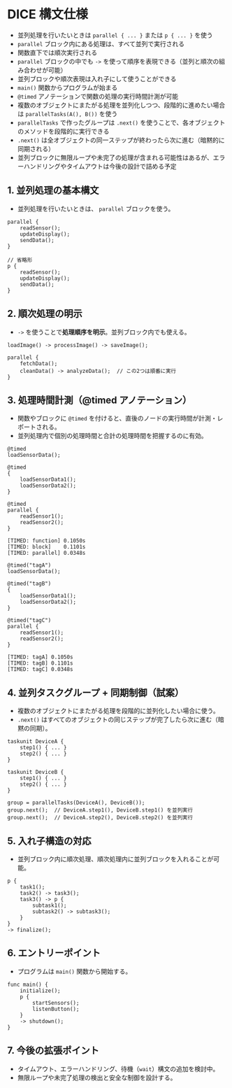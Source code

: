 # DICE 構文仕様

- 並列処理を行いたいときは `parallel { ... }` または `p { ... }` を使う
- `parallel` ブロック内にある処理は、すべて並列で実行される
- 関数直下では順次実行される
- `parallel` ブロックの中でも `->` を使って順序を表現できる（並列と順次の組み合わせが可能）
- 並列ブロックや順次表現は入れ子にして使うことができる
- `main()` 関数からプログラムが始まる
- `@timed` アノテーションで関数の処理の実行時間計測が可能
- 複数のオブジェクトにまたがる処理を並列化しつつ、段階的に進めたい場合は `parallelTasks(A(), B())` を使う
- `parallelTasks` で作ったグループは `.next()` を使うことで、各オブジェクトのメソッドを段階的に実行できる
- `.next()` は全オブジェクトの同一ステップが終わったら次に進む（暗黙的に同期される）
- 並列ブロックに無限ループや未完了の処理が含まれる可能性はあるが、エラーハンドリングやタイムアウトは今後の設計で詰める予定

## 1. 並列処理の基本構文

- 並列処理を行いたいときは、 `parallel` ブロックを使う。

```dice
parallel {
	readSensor();
	updateDisplay();
	sendData();
}

// 省略形
p {
	readSensor();
	updateDisplay();
	sendData();
}
```

## 2. 順次処理の明示

- `->` を使うことで**処理順序を明示**。並列ブロック内でも使える。

```dice
loadImage() -> processImage() -> saveImage();

parallel {
	fetchData();
	cleanData() -> analyzeData();  // この2つは順番に実行
}
```

## 3. 処理時間計測（@timed アノテーション）

- 関数やブロックに `@timed` を付けると、直後のノードの実行時間が計測・レポートされる。
- 並列処理内で個別の処理時間と合計の処理時間を把握するのに有効。

```dice
@timed
loadSensorData();

@timed
{
	loadSensorData1();
	loadSensorData2();
}

@timed
parallel {
    readSensor1();
    readSensor2();
}
```

```
[TIMED: function] 0.1050s
[TIMED: block]    0.1101s
[TIMED: parallel] 0.0348s
```

```dice
@timed("tagA")
loadSensorData();

@timed("tagB")
{
	loadSensorData1();
	loadSensorData2();
}

@timed("tagC")
parallel {
    readSensor1();
    readSensor2();
}
```

```
[TIMED: tagA] 0.1050s
[TIMED: tagB] 0.1101s
[TIMED: tagC] 0.0348s
```

## 4. 並列タスクグループ + 同期制御（試案）

- 複数のオブジェクトにまたがる処理を段階的に並列化したい場合に使う。
- `.next()` はすべてのオブジェクトの同じステップが完了したら次に進む（暗黙の同期）。

```dice
taskunit DeviceA {
	step1() { ... }
	step2() { ... }
}

taskunit DeviceB {
	step1() { ... }
	step2() { ... }
}

group = parallelTasks(DeviceA(), DeviceB());
group.next();  // DeviceA.step1(), DeviceB.step1() を並列実行
group.next();  // DeviceA.step2(), DeviceB.step2() を並列実行
```

## 5. 入れ子構造の対応

- 並列ブロック内に順次処理、順次処理内に並列ブロックを入れることが可能。

```dice
p {
	task1();
	task2() -> task3();
	task3() -> p {
		subtask1();
		subtask2() -> subtask3();
	}
}
-> finalize();
```

## 6. エントリーポイント

- プログラムは `main()` 関数から開始する。

```dice
func main() {
	initialize();
	p {
		startSensors();
		listenButton();
	}
	-> shutdown();
}
```

## 7. 今後の拡張ポイント

- タイムアウト、エラーハンドリング、待機（`wait`）構文の追加を検討中。
- 無限ループや未完了処理の検出と安全な制御を設計する。
